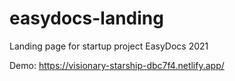 # easydocs-landing
Landing page for startup project EasyDocs 2021

Demo: https://visionary-starship-dbc7f4.netlify.app/
